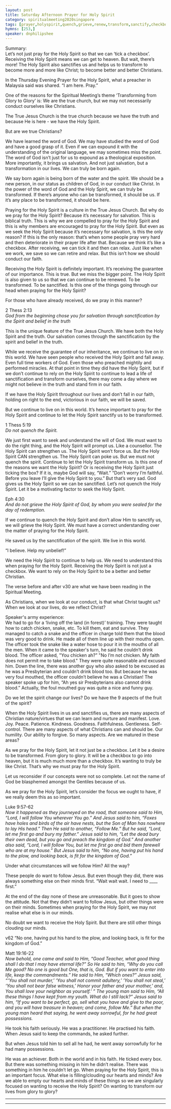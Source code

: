 ```yaml
---
layout: post
title: Saturday Afternoon Prayer for Holy Spirit
category: spiritualmeeting2020singapore
tags: [prayer,holyspirit,quench,grieve,renew,transform,sanctify,checkbox]
hymns: [253,]
speaker: dnphilipshee
---
```

Summary:  
Let’s not just pray for the Holy Spirit so that we can ‘tick a checkbox’. Receiving the Holy Spirit means we can get to heaven. But wait, there’s more! The Holy Spirit also sanctifies us and helps us to transform to become more and more like Christ; to become better and better Christians.

In the Thursday Evening Prayer for the Holy Spirit, what a preacher in Malaysia said was shared. “I am here. Pray.”

One of the reasons for the Spiritual Meeting’s theme ‘Transforming from Glory to Glory’ is: We are the true church, but we may not necessarily conduct ourselves like Christians. 

The True Jesus Church is the true church because we have the truth and because He is here - we have the Holy Spirit. 

But are we true Christians?

We have learned the word of God. We may have studied the word of God and have a good grasp of it. Even if we can expound it with the understanding of the original language, we may sometimes miss the point. The word of God isn’t just for us to expound as a theological exposition. More importantly, it brings us salvation. And not just salvation, but a transformation in our lives. We can truly be born again. 

We say born again is being born of the water and the spirit. We should be a new person, in our status as children of God, in our conduct like Christ. In the power of the word of God and the Holy Spirit, we can truly be transformed. If there’s anyone who can be transformed, it should be us. If it’s any place to be transformed, it should be here. 

Praying for the Holy Spirit is a culture in the True Jesus Church. But why do we pray for the Holy Spirit? Because it’s necessary for salvation. This is biblical truth. This is why we are compelled to pray for the Holy Spirit and this is why members are encouraged to pray for the Holy Spirit. But even as we seek the Holy Spirit because it’s necessary for salvation, is this the only reason? If this is the only reason: that’s when some people pray very hard and then deteriorate in their prayer life after that. Because we think it’s like a checkbox. After receiving, we can tick it and then can relax. Just like when we work, we save so we can retire and relax. But this isn’t how we should conduct our faith. 

Receiving the Holy Spirit is definitely important. It’s receiving the guarantee of our importance. This is true. But we miss the bigger point. The Holy Spirit is also given to us so that we can continue to be renewed. To be transformed. To be sanctified. Is this one of the things going through our head when praying for the Holy Spirit?

For those who have already received, do we pray in this manner?

2 Thess 2:13  
*God from the beginning chose you for salvation through sanctification by the Spirit and belief in the truth*

This is the unique feature of the True Jesus Church. We have both the Holy Spirit and the truth. Our salvation comes through the sanctification by the spirit and belief in the truth.

While we receive the guarantee of our inheritance, we continue to live on in this world. We have seen people who received the Holy Spirit and fall away. Even full time workers of God. Even those who preached mightily and performed miracles. At that point in time they did have the Holy Spirit, but if we don’t continue to rely on the Holy Spirit to continue to lead a life of sanctification and transform ourselves, there may come a day where we might not believe in the truth and stand firm in our faith. 

If we have the Holy Spirit throughout our lives and don’t fall in our faith, holding on right to the end, victorious in our faith, we will be saved. 

But we continue to live on in this world. It’s hence important to pray for the Holy Spirit and continue to let the Holy Spirit sanctify us to be transformed. 

1 Thess 5:19  
*Do not quench the Spirit.*

We just first want to seek and understand the will of God. We must want to do the right thing, and the Holy Spirit will prompt us. Like a counsellor. The Holy Spirit can strengthen us. The Holy Spirit won’t force us. But the Holy Spirit CAN strengthen us. The Holy Spirit can poke us. But we must not quench the spirit. Continue to let the Holy Spirit transform us. Is this one of the reasons we want the Holy Spirit? Or is receiving the Holy Spirit just ticking the box? If it is, maybe God will say, “Wait.” “Don’t worry I’m faithful. Before you leave I’ll give the Holy Spirit to you.” But that’s very sad. God gives us the Holy Spirit so we can be sanctified. Let’s not quench the Holy Spirit. Let it be a motivating factor to seek the Holy Spirit. 

Eph 4:30  
*And do not grieve the Holy Spirit of God, by whom you were sealed for the day of redemption.*

If we continue to quench the Holy Spirit and don’t allow Him to sanctify us, we will grieve the Holy Spirit. We must have a correct understanding over the matter of praying for the Holy Spirit. 

He saved us by the sanctification of the spirit. We live in this world. 

“I believe. Help my unbelief!”

We need the Holy Spirit to continue to help us. We need to understand this when praying for the Holy Spirit. Receiving the Holy Spirit is not just a checkbox. We want to rely on the Holy Spirit to be a better and better Christian. 

The verse before and after v30 are what we have been reading in the Spiritual Meeting. 

As Christians, when we look at our conduct, is that what Christ taught us? When we look at our lives, do we reflect Christ?

Speaker's army experience:  
We had to go for a ‘living off the land (in forest)’ training. They were taught how to catch chicken, snake, etc. To kill them, eat and survive. They managed to catch a snake and the officer in charge told them that the blood was very good to drink. He made all of them line up with their mouths open. The officer took the snake like a water hose to pour it in the mouths of all the men. When it came to the speaker's turn, he said he couldn’t drink blood. The officer asked, "You chicken ah?” "No I’m not chicken. My faith does not permit me to take blood." They were quite reasonable and excused him. Down the line, there was another guy who also asked to be excused as he was a Presbyterian and couldn’t drink blood too. But because he was very foul mouthed, the officer couldn’t believe he was a Christian! The speaker spoke up for him, “Ah yes sir Presbyterians also cannot drink blood.” Actually, the foul mouthed guy was quite a nice and funny guy. 

Do we let the spirit change our lives? Do we have the 9 aspects of the fruit of the spirit?

When the Holy Spirit lives in us and sanctifies us, there are many aspects of Christian nature/virtues that we can learn and nurture and manifest. Love. Joy. Peace. Patience. Kindness. Goodness. Faithfulness. Gentleness. Self-control. There are many aspects of what Christians can and should be. Our humility. Our ability to forgive. So many aspects. Are we matured in these areas?

As we pray for the Holy Spirit, let it not just be a checkbox. Let it be a desire to be transformed. From glory to glory. It will be a checkbox to go into heaven, but it is much much more than a checkbox. It’s wanting to truly be like Christ. That’s why we must pray for the Holy Spirit. 

Let us reconsider if our concepts were not so complete. Let not the name of God be blasphemed amongst the Gentiles because of us. 

As we pray for the Holy Spirit, let’s consider the focus we ought to have, if we really deem this as so important. 

Luke 9:57-62  
*Now it happened as they journeyed on the road, that someone said to Him, “Lord, I will follow You wherever You go.”
And Jesus said to him, “Foxes have holes and birds of the air have nests, but the Son of Man has nowhere to lay His head.”
Then He said to another, “Follow Me.”
But he said, “Lord, let me first go and bury my father.”
Jesus said to him, “Let the dead bury their own dead, but you go and preach the kingdom of God.”
And another also said, “Lord, I will follow You, but let me first go and bid them farewell who are at my house.”
But Jesus said to him, “No one, having put his hand to the plow, and looking back, is fit for the kingdom of God.”*

Under what circumstances will we follow Him? All the way?

These people do want to follow Jesus. But even though they did, there was always something else on their minds first. “Wait wait wait. I need to ____ first.” 

At the end of the day none of these are unreasonable. But it goes to show the attitude. Not that they didn’t want to follow Jesus, but other things were on their minds. Sometimes when praying for the Holy Spirit, we may not realise what else is in our minds. 

No doubt we want to receive the Holy Spirit. But there are still other things clouding our minds. 

v62 “No one, having put his hand to the plow, and looking back, is fit for the kingdom of God.”

Matt 19:16-22  
*Now behold, one came and said to Him, “Good Teacher, what good thing shall I do that I may have eternal life?”
So He said to him, “Why do you call Me good? No one is good but One, that is, God. But if you want to enter into life, keep the commandments.”
He said to Him, “Which ones?”
Jesus said, “‘You shall not murder,’ ‘You shall not commit adultery,’ ‘You shall not steal,’ ‘You shall not bear false witness,’ Honor your father and your mother,’ and, You shall love your neighbor as yourself.’ ”
The young man said to Him, “All these things I have kept from my youth. What do I still lack?”
Jesus said to him, “If you want to be perfect, go, sell what you have and give to the poor, and you will have treasure in heaven; and come, follow Me.”
But when the young man heard that saying, he went away sorrowful, for he had great possessions.*

He took his faith seriously. He was a practitioner. He practised his faith. When Jesus said to keep the commands, he asked further. 

But when Jesus told him to sell all he had, he went away sorrowfully for he had many possessions. 

He was an achiever. Both in the world and in his faith. He ticked every box. But there was something missing in him he didn’t realise. There was something in him he couldn’t let go. When praying for the Holy Spirit, this is an important focus. What else is filling/clouding our hearts and minds? Are we able to empty our hearts and minds of these things so we are singularly focused on wanting to receive the Holy Spirit? On wanting to transform our lives from glory to glory?

----
****
